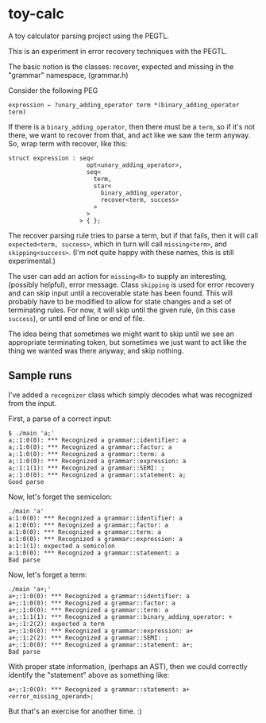 # toy-calc
A toy calculator parsing project using the PEGTL.

This is an experiment in error recovery techniques with the PEGTL.

The basic notion is the classes:
   recover, expected and missing in the "grammar" namespace, (grammar.h)

Consider the following PEG

```
expression ← ?unary_adding_operator term *(binary_adding_operator term)
```

If there is a `binary_adding_operator`, then there must be a `term`, so if
it's not there, we want to recover from that, and act like we saw the
term anyway. So, wrap term with recover, like this:

```
struct expression : seq<
                      opt<unary_adding_operator>,
                      seq<
                        term,
                        star<
                          binary_adding_operator,
                          recover<term, success>
                        >
                      >
                    > { };
```

The recover parsing rule tries to parse a term, but if that fails, then
it will call `expected<term, success>`, which in turn will call
`missing<term>`, and `skipping<success>`.  (I'm not quite happy with these
names, this is still experimental.)

The user can add an action for `missing<R>` to supply an interesting,
(possibly helpful), error message.  Class `skipping` is used for error
recovery and can skip input until a recoverable state has been found.
This will probably have to be modified to allow for state changes and
a set of terminating rules.  For now, it will skip until the given
rule, (in this case `success`), or until end of line or end of file.

The idea being that sometimes we might want to skip until we see an
appropriate terminating token, but sometimes we just want to act like
the thing we wanted was there anyway, and skip nothing.

## Sample runs

I've added a `recognizer` class which simply decodes what was recognized
from the input.

First, a parse of a correct input:
```
$ ./main 'a;'
a;:1:0(0): *** Recognized a grammar::identifier: a
a;:1:0(0): *** Recognized a grammar::factor: a
a;:1:0(0): *** Recognized a grammar::term: a
a;:1:0(0): *** Recognized a grammar::expression: a
a;:1:1(1): *** Recognized a grammar::SEMI: ;
a;:1:0(0): *** Recognized a grammar::statement: a;
Good parse
```

Now, let's forget the semicolon:

```
./main 'a'
a:1:0(0): *** Recognized a grammar::identifier: a
a:1:0(0): *** Recognized a grammar::factor: a
a:1:0(0): *** Recognized a grammar::term: a
a:1:0(0): *** Recognized a grammar::expression: a
a:1:1(1): expected a semicolon
a:1:0(0): *** Recognized a grammar::statement: a
Bad parse
```

Now, let's forget a term:

```
./main 'a+;'
a+;:1:0(0): *** Recognized a grammar::identifier: a
a+;:1:0(0): *** Recognized a grammar::factor: a
a+;:1:0(0): *** Recognized a grammar::term: a
a+;:1:1(1): *** Recognized a grammar::binary_adding_operator: +
a+;:1:2(2): expected a term
a+;:1:0(0): *** Recognized a grammar::expression: a+
a+;:1:2(2): *** Recognized a grammar::SEMI: ;
a+;:1:0(0): *** Recognized a grammar::statement: a+;
Bad parse
```

With proper state information, (perhaps an AST), then we could correctly
identify the "statement" above as something like:

```
a+;:1:0(0): *** Recognized a grammar::statement: a+<error_missing_operand>;
```

But that's an exercise for another time. :)
